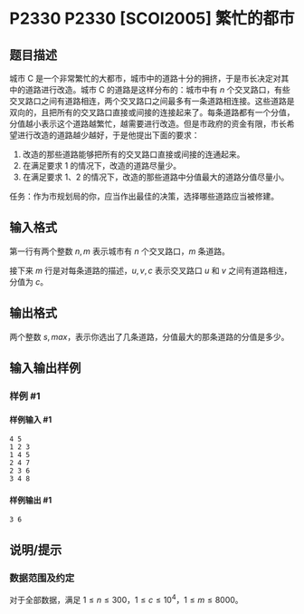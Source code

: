 # P2330 P2330 [SCOI2005] 繁忙的都市

## 题目描述

城市 C 是一个非常繁忙的大都市，城市中的道路十分的拥挤，于是市长决定对其中的道路进行改造。城市 C 的道路是这样分布的：城市中有 $n$ 个交叉路口，有些交叉路口之间有道路相连，两个交叉路口之间最多有一条道路相连接。这些道路是双向的，且把所有的交叉路口直接或间接的连接起来了。每条道路都有一个分值，分值越小表示这个道路越繁忙，越需要进行改造。但是市政府的资金有限，市长希望进行改造的道路越少越好，于是他提出下面的要求：

1. 改造的那些道路能够把所有的交叉路口直接或间接的连通起来。
1. 在满足要求 1 的情况下，改造的道路尽量少。
1. 在满足要求 1、2 的情况下，改造的那些道路中分值最大的道路分值尽量小。

任务：作为市规划局的你，应当作出最佳的决策，选择哪些道路应当被修建。

## 输入格式

第一行有两个整数 $n,m$ 表示城市有 $n$ 个交叉路口，$m$ 条道路。

接下来 $m$ 行是对每条道路的描述，$u, v, c$ 表示交叉路口 $u$ 和 $v$ 之间有道路相连，分值为 $c$。

## 输出格式

两个整数 $s, \mathit{max}$，表示你选出了几条道路，分值最大的那条道路的分值是多少。

## 输入输出样例

### 样例 #1

#### 样例输入 #1

```
4 5
1 2 3
1 4 5
2 4 7
2 3 6
3 4 8
```

#### 样例输出 #1

```
3 6
```

## 说明/提示

### 数据范围及约定

对于全部数据，满足 $1\le n\le 300$，$1\le c\le 10^4$，$1 \le m \le 8000$。
